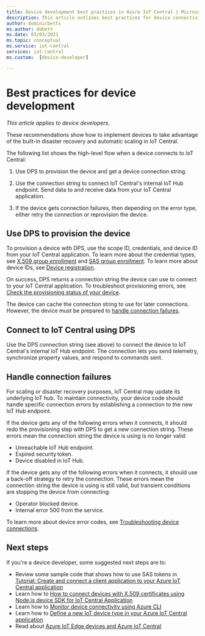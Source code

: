 ```yaml
---
title: Device development best practices in Azure IoT Central | Microsoft Docs
description: This article outlines best practices for device connectivity in Azure IoT Central
author: dominicbetts
ms.author: dobett
ms.date: 03/03/2021
ms.topic: conceptual
ms.service: iot-central
services: iot-central
ms.custom:  [device-developer]

---
```


# Best practices for device development

*This article applies to device developers.*

These recommendations show how to implement devices to take advantage of the built-in disaster recovery and automatic scaling in IoT Central.

The following list shows the high-level flow when a device connects to IoT Central:

1. Use DPS to provision the device and get a device connection string.

1. Use the connection string to connect IoT Central's internal IoT Hub endpoint. Send data to and receive data from your IoT Central application.

1. If the device gets connection failures, then depending on the error type, either retry the connection or reprovision the device.

## Use DPS to provision the device

To provision a device with DPS, use the scope ID, credentials, and device ID from your IoT Central application. To learn more about the credential types, see [X.509 group enrollment](concepts-get-connected.md#x509-group-enrollment) and [SAS group enrollment](concepts-get-connected.md#sas-group-enrollment). To learn more about device IDs, see [Device registration](concepts-get-connected.md#device-registration).

On success, DPS returns a connection string the device can use to connect to your IoT Central application. To troubleshoot provisioning errors, see [Check the provisioning status of your device](troubleshoot-connection.md#check-the-provisioning-status-of-your-device).

The device can cache the connection string to use for later connections. However, the device must be prepared to [handle connection failures](#handle-connection-failures).

## Connect to IoT Central using DPS

Use the DPS connection string (see above) to connect the device to IoT Central's internal IoT Hub endpoint. The connection lets you send telemetry, synchronize property values, and respond to commands sent.

## Handle connection failures

For scaling or disaster recovery purposes, IoT Central may update its underlying IoT hub. To maintain connectivity, your device code should handle specific connection errors by establishing a connection to the new IoT Hub endpoint.

If the device gets any of the following errors when it connects, it should redo the provisioning step with DPS to get a new connection string. These errors mean the connection string the device is using is no longer valid:

- Unreachable IoT Hub endpoint.
- Expired security token.
- Device disabled in IoT Hub.

If the device gets any of the following errors when it connects, it should use a back-off strategy to retry the connection. These errors mean the connection string the device is using is still valid, but transient conditions are stopping the device from connecting:

- Operator blocked device.
- Internal error 500 from the service.

To learn more about device error codes, see [Troubleshooting device connections](troubleshoot-connection.md).

## Next steps

If you're a device developer, some suggested next steps are to:

- Review some sample code that shows how to use SAS tokens in [Tutorial: Create and connect a client application to your Azure IoT Central application](tutorial-connect-device.md)
- Learn how to [How to connect devices with X.509 certificates using Node.js device SDK for IoT Central Application](how-to-connect-devices-x509.md)
- Learn how to [Monitor device connectivity using Azure CLI](./howto-monitor-devices-azure-cli.md)
- Learn how to [Define a new IoT device type in your Azure IoT Central application](./howto-set-up-template.md)
- Read about [Azure IoT Edge devices and Azure IoT Central](./concepts-iot-edge.md)
